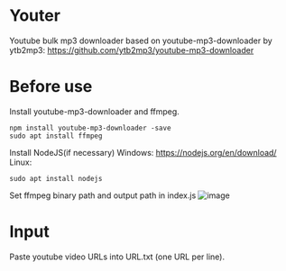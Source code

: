 # Youter
Youtube bulk mp3 downloader based on youtube-mp3-downloader by ytb2mp3: https://github.com/ytb2mp3/youtube-mp3-downloader

# Before use
Install youtube-mp3-downloader and ffmpeg.
    
    npm install youtube-mp3-downloader -save
    sudo apt install ffmpeg


Install NodeJS(if necessary)
Windows: https://nodejs.org/en/download/
Linux:

    sudo apt install nodejs

Set ffmpeg binary path and output path in index.js
![image](https://user-images.githubusercontent.com/98588523/174434530-891b1c6a-ff2f-4c8b-bb77-a05d50cbcca2.png)

# Input
Paste youtube video URLs into URL.txt (one URL per line).

